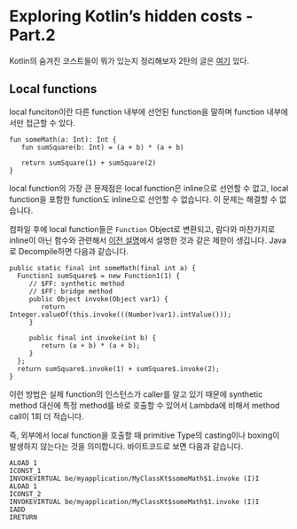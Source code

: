 
# Exploring Kotlin’s hidden costs - Part.2


Kotlin의 숨겨진 코스트들이 뭐가 있는지 정리해보자  2탄의 글은 [여기](https://medium.com/@BladeCoder/exploring-kotlins-hidden-costs-part-2-324a4a50b70) 있다.


## Local functions
 
 local funciton이란 다른 function 내부에 선언된 function을 말하며 function 내부에서만 접근할 수 있다.
 
 ```
fun someMath(a: Int): Int {
    fun sumSquare(b: Int) = (a + b) * (a + b)

    return sumSquare(1) + sumSquare(2)
}

 ```
 
 local function의 가장 큰 문제점은 local function은 inline으로 선언할 수 없고, local function을 포함한 function도 inline으로 선언할 수 없습니다. 이 문제는 해결할 수 없습니다.
 
 컴파일 후에 local function들은 ```Function``` Object로 변환되고, 람다와 마찬가지로 inline이 아닌 함수와 관련해서 [이전 설명](https://github.com/sk392/TIL/blob/master/kotlin/kotlin_hidden_costs.md)에서 설명한 것과 같은 제한이 생깁니다. Java로 Decompile하면 다음과 같습니다.
 
 ```
 public static final int someMath(final int a) {
   Function1 sumSquare$ = new Function1(1) {
      // $FF: synthetic method
      // $FF: bridge method
      public Object invoke(Object var1) {
         return Integer.valueOf(this.invoke(((Number)var1).intValue()));
      }

      public final int invoke(int b) {
         return (a + b) * (a + b);
      }
   };
   return sumSquare$.invoke(1) + sumSquare$.invoke(2);
}

 ```
 
 이런 방법은 실제 function의 인스턴스가 caller를 알고 있기 때문에 synthetic method 대신에 특정 method를 바로 호출할 수 있어서 Lambda에 비해서 method call이  1회 더 적습니다.
 
 즉, 외부에서 local function을 호출할 때 primitive Type의 casting이나 boxing이 발생하지 않는다는 것을 의미합니다. 바이트코드로 보면 다음과 같습니다.
 
 ```
 ALOAD 1
ICONST_1
INVOKEVIRTUAL be/myapplication/MyClassKt$someMath$1.invoke (I)I
ALOAD 1
ICONST_2
INVOKEVIRTUAL be/myapplication/MyClassKt$someMath$1.invoke (I)I
IADD
IRETURN
 ```
 
